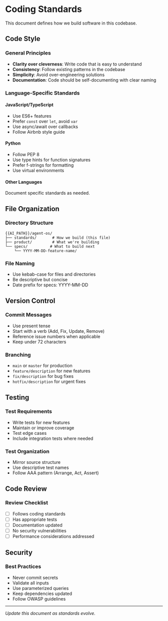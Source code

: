 # Coding Standards

This document defines how we build software in this codebase.

## Code Style

### General Principles
- **Clarity over cleverness**: Write code that is easy to understand
- **Consistency**: Follow existing patterns in the codebase
- **Simplicity**: Avoid over-engineering solutions
- **Documentation**: Code should be self-documenting with clear naming

### Language-Specific Standards

#### JavaScript/TypeScript
- Use ES6+ features
- Prefer `const` over `let`, avoid `var`
- Use async/await over callbacks
- Follow Airbnb style guide

#### Python
- Follow PEP 8
- Use type hints for function signatures
- Prefer f-strings for formatting
- Use virtual environments

#### Other Languages
Document specific standards as needed.

## File Organization

### Directory Structure
```
{{AI_PATH}}/agent-os/
├── standards/       # How we build (this file)
├── product/         # What we're building
└── specs/          # What to build next
    └── YYYY-MM-DD-feature-name/
```

### File Naming
- Use kebab-case for files and directories
- Be descriptive but concise
- Date prefix for specs: YYYY-MM-DD

## Version Control

### Commit Messages
- Use present tense
- Start with a verb (Add, Fix, Update, Remove)
- Reference issue numbers when applicable
- Keep under 72 characters

### Branching
- `main` or `master` for production
- `feature/description` for new features
- `fix/description` for bug fixes
- `hotfix/description` for urgent fixes

## Testing

### Test Requirements
- Write tests for new features
- Maintain or improve coverage
- Test edge cases
- Include integration tests where needed

### Test Organization
- Mirror source structure
- Use descriptive test names
- Follow AAA pattern (Arrange, Act, Assert)

## Code Review

### Review Checklist
- [ ] Follows coding standards
- [ ] Has appropriate tests
- [ ] Documentation updated
- [ ] No security vulnerabilities
- [ ] Performance considerations addressed

## Security

### Best Practices
- Never commit secrets
- Validate all inputs
- Use parameterized queries
- Keep dependencies updated
- Follow OWASP guidelines

---

*Update this document as standards evolve.*